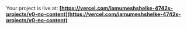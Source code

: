 Your project is live at:
**[https://vercel.com/iamumeshshelke-4742s-projects/v0-no-content](https://vercel.com/iamumeshshelke-4742s-projects/v0-no-content)**
